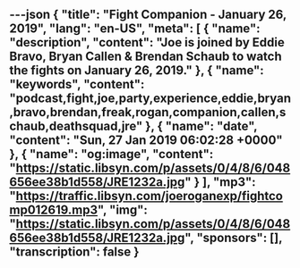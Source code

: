 ---json
{
  "title": "Fight Companion - January 26, 2019",
  "lang": "en-US",
  "meta": [
    {
      "name": "description",
      "content": "Joe is joined by Eddie Bravo, Bryan Callen & Brendan Schaub to watch the fights on January 26, 2019."
    },
    {
      "name": "keywords",
      "content": "podcast,fight,joe,party,experience,eddie,bryan,bravo,brendan,freak,rogan,companion,callen,schaub,deathsquad,jre"
    },
    {
      "name": "date",
      "content": "Sun, 27 Jan 2019 06:02:28 +0000"
    },
    {
      "name": "og:image",
      "content": "https://static.libsyn.com/p/assets/0/4/8/6/048656ee38b1d558/JRE1232a.jpg"
    }
  ],
  "mp3": "https://traffic.libsyn.com/joeroganexp/fightcomp012619.mp3",
  "img": "https://static.libsyn.com/p/assets/0/4/8/6/048656ee38b1d558/JRE1232a.jpg",
  "sponsors": [],
  "transcription": false
}
---
<episode-header />

<timemark seconds="0" />

<transcribe-call-to-action />

<episode-footer />